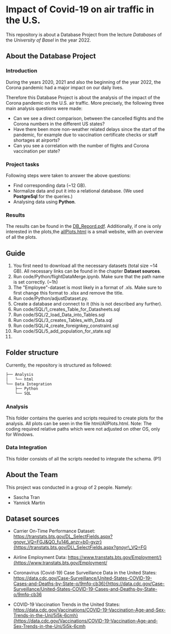 # Impact of Covid-19 on air traffic in the U.S.

This repository is about a Database Project from the lecture _Databases_ of the _University of Basel_ in the year 2022.


## About the Database Project

### Introduction

During the years 2020, 2021 and also the beginning of the year 2022, the Corona pandemic had a major impact on our daily lives. 

Therefore this Database Project is about the analysis of the impact of the Corona pandemic on the U.S. air traffic.
More precisely, the following three main analysis questions were made:

- Can we see a direct comparison, between the cancelled flights and the Corona numbers in the different US states?
- Have there been more non-weather related delays since the start of the pandemic, for example due to vaccination certificate checks or staff shortages at airports?
- Can you see a correlation with the number of flights and Corona vaccination per state?

### Project tasks

Following steps were taken to answer the above questions:
- Find corresponding data (~12 GB).
- Normalize data and put it into a relational database. (We used **PostgreSql** for the queries.)
- Analysing data using **Python**.

### Results

The results can be found in the [DB_Repord.pdf](https://github.com/saschatran/DatabaseProject/blob/main/DB_Report.pdf). Additionally, if one is only interested
in the plots,the [allPlots.html](https://github.com/saschatran/DatabaseProject/blob/main/Analysis/html/AllPlots.html) is a small website, with an overview of
all the plots.


## Guide

1. You first need to download all the necessary datasets (total size ~14 GB). All necessary links can be found in the chapter **Dataset sources**.
2. Run code/Python/flightDataMerge.ipynb. Make sure that the path name is set correctly. (~1h)
3. The "Employee"-dataset is most likely in a format of .xls. Make sure to first change this format to .xlsx and remove the title.
4. Run code/Python/adjustDataset.py.
5. Create a database and connect to it (this is not described any further).
6. Run code/SQL/1_creates_Table_for_Datasheets.sql
7. Run code/SQL/2_load_Data_into_Tables.sql
8. Run code/SQL/3_creates_Tables_with_Data.sql
9. Run code/SQL/4_create_foreignkey_constraint.sql
10. Run code/SQL/5_add_population_for_state.sql
11. 

## Folder structure

Currently, the repository is structured as followed: <!-- In Linux: tree -d -->

```bash
├── Analysis
│   └── html
└── Data Integration
    ├── Python
    └── SQL
```

### Analysis

This folder contains the queries and scripts required to create plots for the analysis. All plots can be seen in the file html/AllPlots.html.
Note: The coding required relative paths which were not adjusted on other OS, only for Windows.

### Data Integration

This folder consists of all the scripts needed to integrate the schema. (P1)


## About the Team

This project was conducted in a group of 2 people. Namely:
- Sascha Tran
- Yannick Martin


## Dataset sources

- Carrier On-Time Performance Dataset: https://transtats.bts.gov/DL_SelectFields.aspx?gnoyr_VQ=FGJ&QO_fu146_anzr=b0-gvzr}{https://transtats.bts.gov/DL\_SelectFields.aspx?gnoyr\_VQ=FG

- Airline Employment Data: https://www.transtats.bts.gov/Employment/}{https://www.transtats.bts.gov/Employment/

- Coronavirus (Covid-19) Case Surveillance Data in the United States: https://data.cdc.gov/Case-Surveillance/United-States-COVID-19-Cases-and-Deaths-by-State-o/9mfq-cb36}{https://data.cdc.gov/Case-Surveillance/United-States-COVID-19-Cases-and-Deaths-by-State-o/9mfq-cb36

- COVID-19 Vaccination Trends in the United States: https://data.cdc.gov/Vaccinations/COVID-19-Vaccination-Age-and-Sex-Trends-in-the-Uni/5i5k-6cmh}{https://data.cdc.gov/Vaccinations/COVID-19-Vaccination-Age-and-Sex-Trends-in-the-Uni/5i5k-6cmh


